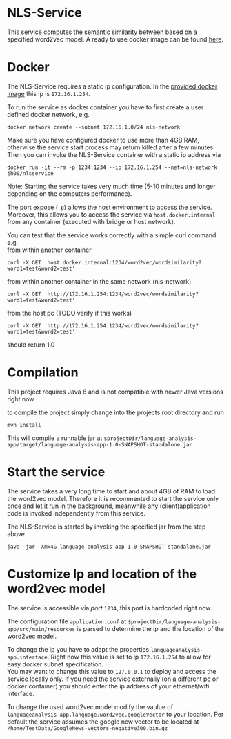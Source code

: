 
# NLS-Service

This service computes the semantic similarity between based on a specified word2vec model.
A ready to use docker image can be found [here](https://hub.docker.com/r/jh00/nlsservice).

# Docker

The NLS-Service requires a static ip configuration. In the [provided docker image](https://hub.docker.com/r/jh00/nlsservice) this ip is `172.16.1.254`.

To run the service as docker container you have to first create a user defined docker network, e.g.
```
docker network create --subnet 172.16.1.0/24 nls-network
```

Make sure you have configured docker to use more than 4GB RAM, otherwise the service start process may return killed after a few minutes.  
Then you can invoke the NLS-Service container with a static ip address via
```
docker run -it --rm -p 1234:1234 --ip 172.16.1.254 --net=nls-network jh00/nlsservice
```
Note: Starting the service takes very much time (5-10 minutes and longer depending on the computers performance).


The port expose (`-p`) allows the host environment to access the service.  
Moreover, this allows you to access the service via `host.docker.internal` from any container (executed with bridge or host network).

You can test that the service works correctly with a simple curl command e.g.  
from within another container
```
curl -X GET 'host.docker.internal:1234/word2vec/wordsimilarity?word1=test&word2=test'
```
from within another container in the same network (nls-network)
```
curl -X GET 'http://172.16.1.254:1234/word2vec/wordsimilarity?word1=test&word2=test'
```
from the host pc (TODO verify if this works)
```
curl -X GET 'http://172.16.1.254:1234/word2vec/wordsimilarity?word1=test&word2=test'
```

should return 1.0

# Compilation

This project requires Java 8 and is not compatible with newer Java versions right now.

to compile the project simply change into the projects root directory and run
```
mvn install
```

This will compile a runnable jar at `$projectDir/language-analysis-app/target/language-analysis-app-1.0-SNAPSHOT-standalone.jar`

# Start the service
The service takes a very long time to start and about 4GB of RAM to load the word2vec model.
Therefore it is recommented to start the service only once and let it run in the background, meanwhile any (client)application code is invoked independently from this service.

The NLS-Service is started by invoking the specified jar from the step above
```
java -jar -Xmx4G language-analysis-app-1.0-SNAPSHOT-standalone.jar
```

# Customize Ip and location of the word2vec model

The service is accessible via *port* `1234`, this port is hardcoded right now.

The configuration file `application.conf` at `$projectDir/language-analysis-app/src/main/resources` is parsed to determine the ip and the location of the word2vec model.

To change the ip you have to adapt the properties `languageanalysis-app.interface`. 
Right now this value is set to ip `172.16.1.254` to allow for easy docker subnet specification.  
You may want to change this value to `127.0.0.1` to deploy and access the service locally only.
If you need the service externally (on a different pc or docker container) you should enter the ip address of your ethernet/wifi interface.

To change the used word2vec model modify the vaulue of `languageanalysis-app.language.word2vec.googleVector` to your location. Per default the service assumes the google new vector to be located at `/home/TestData/GoogleNews-vectors-negative300.bin.gz`
